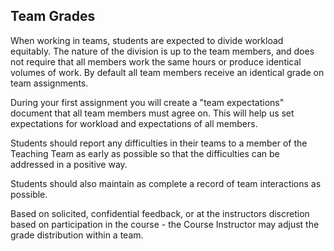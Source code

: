 Team Grades
---

When working in teams, students are expected to divide workload equitably. The nature of the division is
up to the team members, and does not require that all members work the same hours or produce
identical volumes of work. By default all team members receive an identical grade on team assignments.

During your first assignment you will create a "team expectations" document that all team members must agree on. This will help us set expectations for workload and expectations of all members.

Students should report any difficulties in their teams to a member of the Teaching Team as early as
possible so that the difficulties can be addressed in a positive way.

Students should also maintain as complete a record of team interactions as possible.

Based on solicited, confidential feedback, or at the instructors discretion based on participation in the course - the Course Instructor may adjust the grade distribution within a team.
